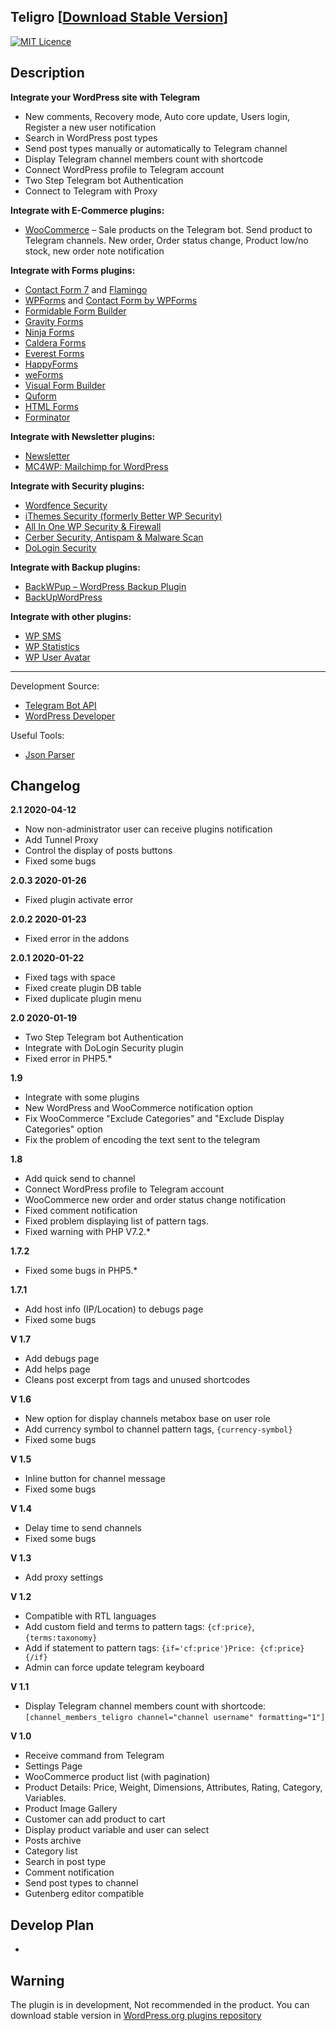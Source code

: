 ## Teligro [[Download Stable Version](https://wordpress.org/plugins/teligro)]

[![MIT Licence](https://badges.frapsoft.com/os/mit/mit.svg)](https://opensource.org/licenses/mit-license.php)   

Description
-----------

**Integrate your WordPress site with Telegram**
* New comments, Recovery mode, Auto core update, Users login, Register a new user notification
* Search in WordPress post types
* Send post types manually or automatically to Telegram channel
* Display Telegram channel members count with shortcode
* Connect WordPress profile to Telegram account
* Two Step Telegram bot Authentication
* Connect to Telegram with Proxy

**Integrate with E-Commerce plugins:**
* [WooCommerce](https://wordpress.org/plugins/woocommerce) – Sale products on the Telegram bot. Send product to Telegram channels. New order, Order status change, Product low/no stock, new order note notification

**Integrate with Forms plugins:**
* [Contact Form 7](https://wordpress.org/plugins/contact-form-7) and [Flamingo](https://wordpress.org/plugins/flamingo)
* [WPForms](https://wpforms.com) and [Contact Form by WPForms](https://wordpress.org/plugins/wpforms-lite)
* [Formidable Form Builder](https://wordpress.org/plugins/formidable)
* [Gravity Forms](https://www.gravityforms.com)
* [Ninja Forms](https://wordpress.org/plugins/ninja-forms)
* [Caldera Forms](https://wordpress.org/plugins/caldera-forms)
* [Everest Forms](https://wordpress.org/plugins/everest-forms)
* [HappyForms](https://wordpress.org/plugins/happyforms)
* [weForms](https://wordpress.org/plugins/weforms)
* [Visual Form Builder](https://wordpress.org/plugins/visual-form-builder)
* [Quform](https://www.quform.com)
* [HTML Forms](https://wordpress.org/plugins/html-forms)
* [Forminator](https://wordpress.org/plugins/forminator)

**Integrate with Newsletter plugins:**
* [Newsletter](https://wordpress.org/plugins/newsletter)
* [MC4WP: Mailchimp for WordPress](https://wordpress.org/plugins/mailchimp-for-wp)

**Integrate with Security plugins:**
* [Wordfence Security](https://wordpress.org/plugins/wordfence)
* [iThemes Security (formerly Better WP Security)](https://wordpress.org/plugins/better-wp-security)
* [All In One WP Security & Firewall](https://wordpress.org/plugins/all-in-one-wp-security-and-firewall)
* [Cerber Security, Antispam & Malware Scan](https://wordpress.org/plugins/wp-cerber)
* [DoLogin Security](https://wordpress.org/plugins/dologin)

**Integrate with Backup plugins:**
* [BackWPup – WordPress Backup Plugin](https://wordpress.org/plugins/backwpup)
* [BackUpWordPress](https://wordpress.org/plugins/backupwordpress)

**Integrate with other plugins:**
* [WP SMS](https://wordpress.org/plugins/wp-sms)
* [WP Statistics](https://wordpress.org/plugins/wp-statistics)
* [WP User Avatar](https://wordpress.org/plugins/wp-user-avatar)

-----------

Development Source:
* [Telegram Bot API](https://core.telegram.org/bots/api)
* [WordPress Developer](http://developer.wordpress.org) 

Useful Tools:
* [Json Parser](http://json.parser.online.fr/)


Changelog
-----------
**2.1 2020-04-12**
* Now non-administrator user can receive plugins notification
* Add Tunnel Proxy
* Control the display of posts buttons
* Fixed some bugs

**2.0.3 2020-01-26**
* Fixed plugin activate error

**2.0.2 2020-01-23**
* Fixed error in the addons

**2.0.1 2020-01-22**
* Fixed tags with space
* Fixed create plugin DB table
* Fixed duplicate plugin menu 

**2.0 2020-01-19**
* Two Step Telegram bot Authentication
* Integrate with DoLogin Security plugin
* Fixed error in PHP5.*

**1.9**
* Integrate with some plugins
* New WordPress and WooCommerce notification option
* Fix WooCommerce "Exclude Categories" and "Exclude Display Categories" option
* Fix the problem of encoding the text sent to the telegram

**1.8**
* Add quick send to channel
* Connect WordPress profile to Telegram account
* WooCommerce new order and order status change notification
* Fixed comment notification
* Fixed problem displaying list of pattern tags.
* Fixed warning with PHP V7.2.*

**1.7.2**
* Fixed some bugs in PHP5.*

**1.7.1**
* Add host info (IP/Location) to debugs page
* Fixed some bugs

**V 1.7**
* Add debugs page
* Add helps page
* Cleans post excerpt from tags and unused shortcodes

**V 1.6**
* New option for display channels metabox base on user role
* Add currency symbol to channel pattern tags, `{currency-symbol}`
* Fixed some bugs

**V 1.5**
* Inline button for channel message
* Fixed some bugs

**V 1.4**
* Delay time to send channels
* Fixed some bugs

**V 1.3**
* Add proxy settings

**V 1.2**
* Compatible with RTL languages
* Add custom field and terms to pattern tags: `{cf:price}`, `{terms:taxonomy}`
* Add if statement to pattern tags: `{if='cf:price'}Price: {cf:price}{/if}`
* Admin can force update telegram keyboard

**V 1.1**
* Display Telegram channel members count with shortcode: `[channel_members_teligro channel="channel username" formatting="1"]`

**V 1.0**
* Receive command from Telegram
* Settings Page
* WooCommerce product list (with pagination)
* Product Details: Price, Weight, Dimensions, Attributes, Rating, Category, Variables.
* Product Image Gallery
* Customer can add product to cart
* Display product variable and user can select
* Posts archive
* Category list
* Search in post type
* Comment notification
* Send post types to channel
* Gutenberg editor compatible

Develop Plan
-----------
-

Warning
-----------
The plugin is in development, Not recommended in the product. You can download stable version in [WordPress.org plugins repository](https://wordpress.org/plugins/teligro)